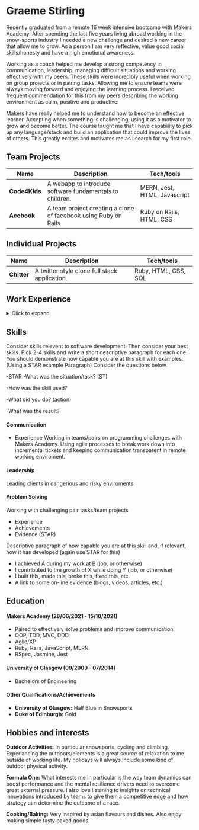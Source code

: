 # Graeme Stirling

Recently graduated from a remote 16 week intensive bootcamp with Makers Academy. After spending the last five years living abroad working in the snow-sports industry I needed a new challenge and desired a new career that allow me to grow. As a person I am very reflective, value good social skills/honesty and have a high emotional awareness.

Working as a coach helped me develop a strong competency in communication, leadership, managing difficult situations and working effectively with my peers. These skills were incredibly useful when working on group projects or in pairing tasks. Allowing me to ensure teams were always moving forward and enjoying the learning process. I received frequent commendation for this from my peers describing the working environment as calm, positive and productive.  

Makers have really helped me to understand how to become an effective learner. Accepting when something is challenging, using it as a motivator to grow and become better. The course taught me that I have capability to pick up any language/stack and build an application that could improve the lives of others. This greatly excites and motivates me as I search for my first role.      

## Team Projects

| Name                         | Description                                                                               | Tech/tools                  |
| ---------------------------- | -----------------                                                                         | -----------------           |
| **Code4Kids**                | A webapp to introduce software fundamentals to children.                                  | MERN, Jest, HTML, Javascript|
| **Acebook**                  | A team project creating a clone of facebook using Ruby on Rails                           | Ruby on Rails, HTML, CSS    |

## Individual Projects

| Name                         | Description                                                                               | Tech/tools                  |
| ---------------------------- | -----------------                                                                         | -----------------           |
| **Chitter**                  | A twitter style clone full stack application.                                             | Ruby, HTML, CSS, SQL        |

## Work Experience

<details>
  <summary>Click to expand</summary>
  
**Muckhart Golf Club** (03/2021 to 07/2021) Full-time   
Role: Shop Assistant

**The Bottle Shop** (04/2020 to 03/2021) Full-time  
Role: Shop Assistant/Delivery Driver
  - Delivered shop/website orders
  - Opening/closing duties 

**Whistler Blackcomb, Canada**                                      (11/2016 to 04/2021) Full-time Seasonal    
Role: Freestyle Development Program Coach and Staff Trainer
  - Worked in a team delivering a season long development program 
  - Organised/lead training for new/inexperianced staff members
  - Lead optional training sessions to encourage professional devleopment for staff  
  
**Thredbo Resort, Australia**                                       (06/2019 to 10/2019) Full-time Seasonal    
Role: Moguls Coach/Instructor
  - Contributing team member to a successful season long schools program
  
**Various Summer Seasonal Retail Roles, Canada**                    (04/2017 to 10/2018) Full-time Seasonal   
Role: Shop Assistant 

**Muircot Farmshop, Scotland**                                      (07/2016 to 11/2016) Full-time   
Role: Service Staff

**Niseko Base Snowsports, Japan**                                   (11/2015 to 03/2016) Full-time Seasonal    
Role: Adults Instructor
  - Brought return business through referrals 
  - Provided Flexibility with ability to teach both Ski and Snowboard to a high level 
  
**Gnomes Alpine Sports, New Zealand**                               (06/2015 to 10/2016) Full-time Seasonal  
Role: Ski Boot Fitter 
  
**Ellis Brigham, Scotland**                                         (09/2014 to 03/2015) Full-time Seasonal  
Role: Ski Boot Fitter
  
**Snow Factor, Scotland**                                           (01/2011 to 05/2015) Part-time   
(Sabatical year from University)                                    (09/2012 to 09/2013) Full-time
Role: Snowsports Instructor 
  
</details>

## Skills

Consider skills relevent to software development. Then consider your best skills. Pick 2-4 skills and write a short descriptive paragraph for each one. You should demonstrate how capable you are at this skill with examples.
(Using a STAR example Paragraph) Consider the questions below.

-STAR
-What was the situation/task? (ST)

-How was the skill used?

-What did you do? (action)

-What was the result?

#### Communication 

- Experience
Working in teams/pairs on programming challenges with Makers Academy. Using agile processes to break work down into incremental tickets and keeping communication transparent in remote working enviroment.
  
#### Leadership 

Leading clients in dangerious and risky enviroments

#### Problem Solving  

Working with challenging pair tasks/team projects 

- Experience
- Achievements
- Evidence (STAR)

Descriptive paragraph of how capable you are at this skill and, if relevant, how it has developed (again use STAR for this)

- I achieved A during my work at B (job, or otherwise)
- I contributed to the growth of X while doing Y (job, or otherwise)
- I built this, made this, broke this, fixed this, etc.
- A link to some on-line evidence (blogs, videos, articles, etc.)

## Education

#### Makers Academy (28/06/2021 - 15/10/2021)
- Paired to effectively solve problems and improve communication  
- OOP, TDD, MVC, DDD
- Agile/XP
- Ruby, Rails, JavaScript, MERN
- RSpec, Jasmine, Jest 

#### University of Glasgow (09/2009 - 07/2014)

- Bachelors of Engineering  

#### Other Qualifications/Achievements

- **University of Glasgow:** Half Blue in Snowsports <br>
- **Duke of Edinburgh:** Gold

## Hobbies and interests 

**Outdoor Activities:**
In particular snowsports, cycling and climbing. Experiancing the outdoors/elements is a great source of relaxation to me outside of working life. My holidays will always include some kind of outdoor physical activity.    

**Formula One:**
What interests me in particular is the way team dynamics can boost performance and the mental resilience drivers need to overcome great external pressure. I also love listening to insights on technical innovations introduced by teams to give them a competitive edge and how strategy can determine the outcome of a race.

**Cooking/Baking:**
Very inspired by asian flavours and dishes. Also enjoy making simple tasty baked goods. 
